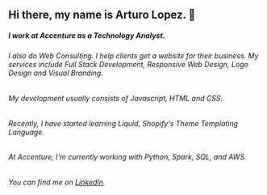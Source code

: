 ## Hi there, my name is Arturo Lopez. 👋

##### I work at Accenture as a Technology Analyst.

###### I also do Web Consulting. I help clients get a website for their business. My services include Full Stack Development, Responsive Web Design, Logo Design and Visual Branding.

###### My development usually consists of Javascript, HTML and CSS.

###### Recently, I have started learning Liquid, Shopify's Theme Templating Language.

###### At Accenture, I'm currently working with Python, Spark, SQL, and AWS.

<!--
**alopez96/alopez96** is a ✨ _special_ ✨ repository because its `README.md` (this file) appears on your GitHub profile.

Here are some ideas to get you started:

- 🔭 I’m currently working on ...
- 🌱 I’m currently learning ...
- 👯 I’m looking to collaborate on ...
- 🤔 I’m looking for help with ...
- 💬 Ask me about ...
- 📫 How to reach me: ...
- 😄 Pronouns: ...
- ⚡ Fun fact: ...
-->

<!-- Links to your social media accounts -->

<!-- https://www.linkedin.com/in/rturolopez/ - automatic!
[LinkedIn](https://www.linkedin.com/in/rturolopez/) -->

###### You can find me on [LinkedIn](https://www.linkedin.com/in/rturolopez/).